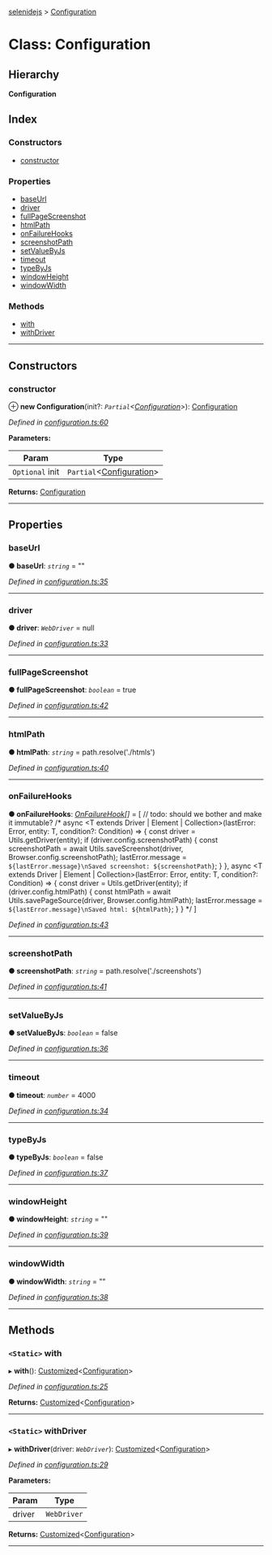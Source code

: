[selenidejs](../README.md) > [Configuration](../classes/configuration.md)

# Class: Configuration

## Hierarchy

**Configuration**

## Index

### Constructors

* [constructor](configuration.md#constructor)

### Properties

* [baseUrl](configuration.md#baseurl)
* [driver](configuration.md#driver)
* [fullPageScreenshot](configuration.md#fullpagescreenshot)
* [htmlPath](configuration.md#htmlpath)
* [onFailureHooks](configuration.md#onfailurehooks)
* [screenshotPath](configuration.md#screenshotpath)
* [setValueByJs](configuration.md#setvaluebyjs)
* [timeout](configuration.md#timeout)
* [typeByJs](configuration.md#typebyjs)
* [windowHeight](configuration.md#windowheight)
* [windowWidth](configuration.md#windowwidth)

### Methods

* [with](configuration.md#with)
* [withDriver](configuration.md#withdriver)

---

## Constructors

<a id="constructor"></a>

###  constructor

⊕ **new Configuration**(init?: *`Partial`<[Configuration](configuration.md)>*): [Configuration](configuration.md)

*Defined in [configuration.ts:60](https://github.com/KnowledgeExpert/selenidejs/blob/master/lib/configuration.ts#L60)*

**Parameters:**

| Param | Type |
| ------ | ------ |
| `Optional` init | `Partial`<[Configuration](configuration.md)> |

**Returns:** [Configuration](configuration.md)

___

## Properties

<a id="baseurl"></a>

###  baseUrl

**● baseUrl**: *`string`* = ""

*Defined in [configuration.ts:35](https://github.com/KnowledgeExpert/selenidejs/blob/master/lib/configuration.ts#L35)*

___
<a id="driver"></a>

###  driver

**● driver**: *`WebDriver`* =  null

*Defined in [configuration.ts:33](https://github.com/KnowledgeExpert/selenidejs/blob/master/lib/configuration.ts#L33)*

___
<a id="fullpagescreenshot"></a>

###  fullPageScreenshot

**● fullPageScreenshot**: *`boolean`* = true

*Defined in [configuration.ts:42](https://github.com/KnowledgeExpert/selenidejs/blob/master/lib/configuration.ts#L42)*

___
<a id="htmlpath"></a>

###  htmlPath

**● htmlPath**: *`string`* =  path.resolve('./htmls')

*Defined in [configuration.ts:40](https://github.com/KnowledgeExpert/selenidejs/blob/master/lib/configuration.ts#L40)*

___
<a id="onfailurehooks"></a>

###  onFailureHooks

**● onFailureHooks**: *[OnFailureHook](../#onfailurehook)[]* =  [ // todo: should we bother and make it immutable?
        /*
        async <T extends Driver | Element | Collection>(lastError: Error, entity: T, condition?: Condition<T>) => {
            const driver = Utils.getDriver(entity);
            if (driver.config.screenshotPath) {
                const screenshotPath = await Utils.saveScreenshot(driver, Browser.config.screenshotPath);
                lastError.message = `${lastError.message}\nSaved screenshot: ${screenshotPath}`;
            }
        },
        async <T extends Driver | Element | Collection>(lastError: Error, entity: T, condition?: Condition<T>) => {
            const driver = Utils.getDriver(entity);
            if (driver.config.htmlPath) {
                const htmlPath = await Utils.savePageSource(driver, Browser.config.htmlPath);
                lastError.message = `${lastError.message}\nSaved html: ${htmlPath}`;
            }
        }
        */
    ]

*Defined in [configuration.ts:43](https://github.com/KnowledgeExpert/selenidejs/blob/master/lib/configuration.ts#L43)*

___
<a id="screenshotpath"></a>

###  screenshotPath

**● screenshotPath**: *`string`* =  path.resolve('./screenshots')

*Defined in [configuration.ts:41](https://github.com/KnowledgeExpert/selenidejs/blob/master/lib/configuration.ts#L41)*

___
<a id="setvaluebyjs"></a>

###  setValueByJs

**● setValueByJs**: *`boolean`* = false

*Defined in [configuration.ts:36](https://github.com/KnowledgeExpert/selenidejs/blob/master/lib/configuration.ts#L36)*

___
<a id="timeout"></a>

###  timeout

**● timeout**: *`number`* = 4000

*Defined in [configuration.ts:34](https://github.com/KnowledgeExpert/selenidejs/blob/master/lib/configuration.ts#L34)*

___
<a id="typebyjs"></a>

###  typeByJs

**● typeByJs**: *`boolean`* = false

*Defined in [configuration.ts:37](https://github.com/KnowledgeExpert/selenidejs/blob/master/lib/configuration.ts#L37)*

___
<a id="windowheight"></a>

###  windowHeight

**● windowHeight**: *`string`* = ""

*Defined in [configuration.ts:39](https://github.com/KnowledgeExpert/selenidejs/blob/master/lib/configuration.ts#L39)*

___
<a id="windowwidth"></a>

###  windowWidth

**● windowWidth**: *`string`* = ""

*Defined in [configuration.ts:38](https://github.com/KnowledgeExpert/selenidejs/blob/master/lib/configuration.ts#L38)*

___

## Methods

<a id="with"></a>

### `<Static>` with

▸ **with**(): [Customized](customized.md)<[Configuration](configuration.md)>

*Defined in [configuration.ts:25](https://github.com/KnowledgeExpert/selenidejs/blob/master/lib/configuration.ts#L25)*

**Returns:** [Customized](customized.md)<[Configuration](configuration.md)>

___
<a id="withdriver"></a>

### `<Static>` withDriver

▸ **withDriver**(driver: *`WebDriver`*): [Customized](customized.md)<[Configuration](configuration.md)>

*Defined in [configuration.ts:29](https://github.com/KnowledgeExpert/selenidejs/blob/master/lib/configuration.ts#L29)*

**Parameters:**

| Param | Type |
| ------ | ------ |
| driver | `WebDriver` |

**Returns:** [Customized](customized.md)<[Configuration](configuration.md)>

___

